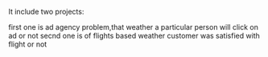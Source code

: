 It include two projects:

first one is ad agency problem,that weather a particular person will click on ad or not
secnd one is of flights based weather customer was satisfied with flight or not
